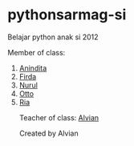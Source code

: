 # pythonsarmag-si
<p>Belajar python anak si 2012</p>
<p>Member of class:<p>
<ol>
  <li><a href="https://github.com/aninditaayu/pythoncoba">Anindita</a></li>
  <li><a href="https://github.com/firdamaryana/pythonfirda">Firda</a></li>
  <li><a href="https://github.com/nuthanu/pythoncoba">Nurul</a></li>
  <li><a href="https://github.com/ottodoank/pythontest">Otto</a></li>
  <li><a href="https://github.com/riayulia/pythonsaya">Ria</a></li>


<p>Teacher of class: <a href="https://github.com/alviandk/pythonsarmag-si">Alvian</a><p>

<p>Created by Alvian</p>
